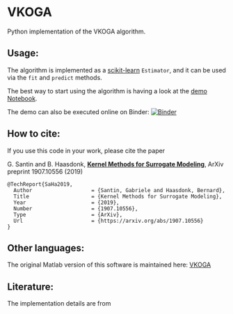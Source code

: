 # VKOGA
Python implementation of the VKOGA algorithm.


## Usage:
The algorithm is implemented as a [scikit-learn](https://scikit-learn.org/stable/) `Estimator`, and it can be used via the `fit` and `predict` methods.

The best way to start using the algorithm is having a look at the [demo Notebook](demo.ipynb). 

The demo can also be executed online on Binder: [![Binder](https://mybinder.org/badge_logo.svg)](https://mybinder.org/v2/gl/gabriele.santin%2Fvkoga/master?filepath=demo.ipynb)


## How to cite:
If you use this code in your work, please cite the paper

G. Santin and B. Haasdonk, [__Kernel Methods for Surrogate Modeling__](https://arxiv.org/abs/1907.10556), ArXiv preprint 1907.10556 (2019)


```bibtex:
@TechReport{SaHa2019,
  Author                   = {Santin, Gabriele and Haasdonk, Bernard},
  Title                    = {Kernel Methods for Surrogate Modeling},
  Year                     = {2019},
  Number                   = {1907.10556},
  Type                     = {ArXiv},
  Url                      = {https://arxiv.org/abs/1907.10556}
}
```

## Other languages:
The original Matlab version of this software is maintained here:
[VKOGA](https://gitlab.mathematik.uni-stuttgart.de/pub/ians-anm/vkoga)


## Literature:
The implementation details are from




